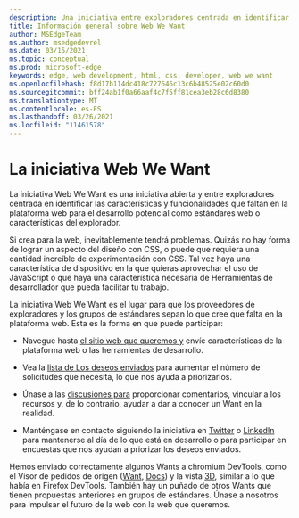 ```yaml
---
description: Una iniciativa entre exploradores centrada en identificar las características y funcionalidades que faltan en la plataforma web para el desarrollo potencial como estándares web o características del explorador.
title: Información general sobre Web We Want
author: MSEdgeTeam
ms.author: msedgedevrel
ms.date: 03/15/2021
ms.topic: conceptual
ms.prod: microsoft-edge
keywords: edge, web development, html, css, developer, web we want
ms.openlocfilehash: f8d17b114dc418c727646c13c6b48525e02c60d0
ms.sourcegitcommit: bff24ab1f0a66aaf4c7f5ff81cea3eb28c6d8380
ms.translationtype: MT
ms.contentlocale: es-ES
ms.lasthandoff: 03/26/2021
ms.locfileid: "11461578"
---
```

# <a name="the-web-we-want-initiative"></a>La iniciativa Web We Want

La iniciativa Web We Want es una iniciativa abierta y entre exploradores centrada en identificar las características y funcionalidades que faltan en la plataforma web para el desarrollo potencial como estándares web o características del explorador.

Si crea para la web, inevitablemente tendrá problemas. Quizás no hay forma de lograr un aspecto del diseño con CSS, o puede que requiera una cantidad increíble de experimentación con CSS. Tal vez haya una característica de dispositivo en la que quieras aprovechar el uso de JavaScript o que haya una característica necesaria de Herramientas de desarrollador que pueda facilitar tu trabajo.

La iniciativa Web We Want es el lugar para que los proveedores de exploradores y los grupos de estándares sepan lo que cree que falta en la plataforma web. Esta es la forma en que puede participar:

*   Navegue hasta [el sitio web que queremos y][WebWeWant] envíe características de la plataforma web o las herramientas de desarrollo.

*   Vea la [lista de Los deseos enviados][WebWeWantWants] para aumentar el número de solicitudes que necesita, lo que nos ayuda a priorizarlos.

*   Únase a las [discusiones para][GithubWebWeWantDiscussions] proporcionar comentarios, vincular a los recursos y, de lo contrario, ayudar a dar a conocer un Want en la realidad.

*   Manténgase en contacto siguiendo la iniciativa en [Twitter][TwitterWebWeWant] o [LinkedIn][LinkedInWebWeWant] para mantenerse al día de lo que está en desarrollo o para participar en encuestas que nos ayudan a priorizar los deseos enviados.

Hemos enviado correctamente algunos Wants a chromium DevTools, como el Visor de pedidos de origen \([Want][WebWeWantWants64], [Docs][DevtoolsExperimentalFeaturesIndexSourceOrderViewer]\) y la vista [3D][Devtools3DViewIndex], similar a lo que había en Firefox DevTools. También hay un puñado de otros Wants que tienen propuestas anteriores en grupos de estándares. Únase a nosotros para impulsar el futuro de la web con la web que queremos.

<!-- links -->  

[Devtools3DViewIndex]: ../devtools-guide-chromium/3d-view/index.md "Vista 3D | Microsoft Docs"

[DevtoolsExperimentalFeaturesIndexSourceOrderViewer]: ../devtools-guide-chromium/experimental-features/index.md#source-order-viewer "Visor de pedidos de origen: características experimentales | Microsoft Docs"

[WebWeWant]: https://webwewant.fyi "La web que queremos"

[WebWeWantWants]: https://webwewant.fyi/wants "Lo que queremos | La web que queremos"

[GithubWebWeWantDiscussions]: https://github.com/WebWeWant/webwewant.fyi/discussions "Vamos a analizar la web que queremos | GitHub"

[TwitterWebWeWant]: https://twitter.com/webwewantfyi "La web que queremos | Twitter"

[LinkedInWebWeWant]: https://www.linkedin.com/company/the-web-we-want "La web que queremos | LinkedIn"

[WebWeWantWants64]: https://webwewant.fyi/wants/64 "Quiero un visor de pedidos de origen para el contenido reorganizado: ¿Qué queremos | La web que queremos"
